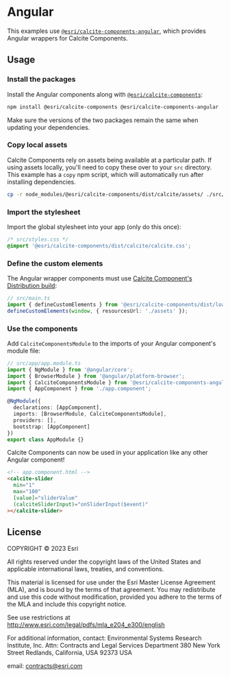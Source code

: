 # Angular

This examples use [`@esri/calcite-components-angular`](https://www.npmjs.com/package/@esri/calcite-components-angular), which provides Angular wrappers for Calcite Components.

## Usage

### Install the packages

Install the Angular components along with [`@esri/calcite-components`](https://www.npmjs.com/package/@esri/calcite-components):

```sh
npm install @esri/calcite-components @esri/calcite-components-angular
```

Make sure the versions of the two packages remain the same when updating your dependencies.

### Copy local assets

Calcite Components rely on assets being available at a particular path. If using assets locally, you'll need to copy these over to your `src` directory. This example has a `copy` npm script, which will automatically run after installing dependencies.

```sh
cp -r node_modules/@esri/calcite-components/dist/calcite/assets/ ./src/assets/
```

### Import the stylesheet

Import the global stylesheet into your app (only do this once):

```css
/* src/styles.css */
@import '@esri/calcite-components/dist/calcite/calcite.css';
```

### Define the custom elements

The Angular wrapper components must use [Calcite Component's Distribution build](https://developers.arcgis.com/calcite-design-system/get-started/#distribution):

```ts
// src/main.ts
import { defineCustomElements } from '@esri/calcite-components/dist/loader';
defineCustomElements(window, { resourcesUrl: './assets' });
```

### Use the components

Add `CalciteComponentsModule` to the imports of your Angular component's module file:

```ts
// src/app/app.module.ts
import { NgModule } from '@angular/core';
import { BrowserModule } from '@angular/platform-browser';
import { CalciteComponentsModule } from '@esri/calcite-components-angular';
import { AppComponent } from './app.component';

@NgModule({
  declarations: [AppComponent],
  imports: [BrowserModule, CalciteComponentsModule],
  providers: [],
  bootstrap: [AppComponent]
})
export class AppModule {}
```

Calcite Components can now be used in your application like any other Angular component!

```html
<!-- app.component.html -->
<calcite-slider
  min="1"
  max="100"
  [value]="sliderValue"
  (calciteSliderInput)="onSliderInput($event)"
></calcite-slider>
```

## License

COPYRIGHT © 2023 Esri

All rights reserved under the copyright laws of the United States and applicable international laws, treaties, and conventions.

This material is licensed for use under the Esri Master License Agreement (MLA), and is bound by the terms of that agreement. You may redistribute and use this code without modification, provided you adhere to the terms of the MLA and include this copyright notice.

See use restrictions at <http://www.esri.com/legal/pdfs/mla_e204_e300/english>

For additional information, contact: Environmental Systems Research Institute, Inc. Attn: Contracts and Legal Services Department 380 New York Street Redlands, California, USA 92373 USA

email: <contracts@esri.com>
